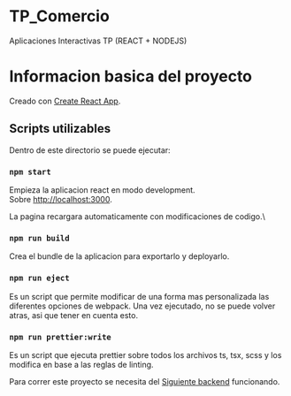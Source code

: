 # TP_Comercio
Aplicaciones Interactivas TP (REACT + NODEJS)

# Informacion basica del proyecto

Creado con [Create React App](https://github.com/facebook/create-react-app).

## Scripts utilizables

Dentro de este directorio se puede ejecutar:

### `npm start`

Empieza la aplicacion react en modo development.\
Sobre [http://localhost:3000](http://localhost:3000).

La pagina recargara automaticamente con modificaciones de codigo.\

### `npm run build`

Crea el bundle de la aplicacion para exportarlo y deployarlo.

### `npm run eject`

Es un script que permite modificar de una forma mas personalizada las diferentes opciones de webpack.
Una vez ejecutado, no se puede volver atras, asi que tener en cuenta esto.

### `npm run prettier:write`

Es un script que ejecuta prettier sobre todos los archivos ts, tsx, scss y los modifica en base a las reglas de linting.

Para correr este proyecto se necesita del [Siguiente backend](http://localhost:3000) funcionando.